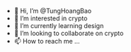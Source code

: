 - 👋 Hi, I’m @TungHoangBao
- 👀 I’m interested in crypto
- 🌱 I’m currently learning design
- 💞️ I’m looking to collaborate on crypto
- 📫 How to reach me ...

<!---
TungHoangBao/TungHoangBao is a ✨ special ✨ repository because its `README.md` (this file) appears on your GitHub profile.
You can click the Preview link to take a look at your changes.
--->
